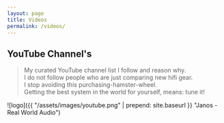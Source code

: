 ```yaml
---
layout: page
title: Videos
permalink: /videos/
---
```


## YouTube Channel's

>My curated YouTube channel list I follow and reason why. \
>I do not follow people who are just comparing new hifi gear. \
>I stop avoiding this purchasing-hamster-wheel. \
>Getting the best system in the world for yourself, means: tune it!

![logo]({{ "/assets/images/youtube.png" | prepend: site.baseurl }} "Janos - Real World Audio")
